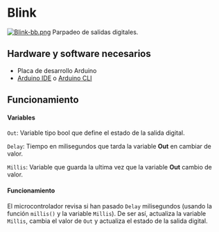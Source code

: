 # Blink
[![Blink-bb.png](https://i.postimg.cc/nhTYnpyq/Untitled-Sketch-bb.png)]()
Parpadeo de salidas digitales.

## Hardware y software necesarios
- Placa de desarrollo Arduino 
- [Arduino IDE](https://www.arduino.cc/en/software) o [Arduino CLI](https://arduino.github.io/arduino-cli/0.23/installation/)

## Funcionamiento
#### Variables
```Out```: Variable tipo bool que define el estado de la salida digital.

```Delay```: Tiempo en milisegundos que tarda la variable **Out** en cambiar de valor.

```Millis```: Variable que guarda la ultima vez que la variable **Out** cambio de valor.

#### Funcionamiento
El microcontrolador revisa si han pasado ```Delay``` milisegundos (usando la función ```millis()``` y la variable ```Millis```). De ser así, actualiza la variable ```Millis```, cambia el valor de ```Out``` y actualiza el estado de la salida digital.
